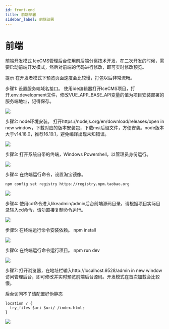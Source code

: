 ```yaml
---
id: front-end
title: 前端部署
sidebar_label: 前端部署
---
```


# 前端

前端开发模式
IceCMS管理后台使用前后端分离技术开发，在二次开发的时候，需要启动前端开发模式，然后对前端的代码进行修改，即可实时修改预览。

提示
在开发者模式下预览页面速度会比较慢，打包以后非常流畅。

步骤1: 设置服务端域名接口。 使用ide编辑器打开IceCMS项目，打开.env.development文件，修改VUE_APP_BASE_API变量的值为项目安装部署的服务端地址，记得保存。

![](/img/icecms/878c15b03c8c962179d858cbb0b3f03a.png)

步骤2: node环境安装。 打开https://nodejs.org/en/download/releases/open in new window，下载对应的版本安装包，下载msi后缀文件，方便安装。node版本大于v14.18.0，推荐16.19.1，避免编译出现未知错误。

![](/img/icecms/6574c6100064cfa4e626daf43bbb5cec.png)

步骤3: 打开系统自带的终端，Windows Powershell，以管理员身份运行。

![](/img/icecms/ce43b03e5b7a59d8a3066f4c1fa6c356.png)

步骤4: 在终端运行命令，设置淘宝镜像。

	npm config set registry https://registry.npm.taobao.org

![](/img/icecms/be87000da748c9f14ee37ea223814afb.png)

步骤4: 使用cd命令进入likeadmin/admin后台前端源码目录，请根据项目实际目录输入cd命令，请勿直接复制命令运行。

![](/img/icecms/5f9a09eed31448f89ed4824e01e2b258.png)

步骤5: 在终端运行命令安装依赖。
	npm install

![](/img/icecms/e927b94ca9acffb489e0c040200dd819.png)

步骤6: 在终端运行命令运行项目。
	npm run dev

![](/img/icecms/fd9b6a9423df25c936fa7a6865d6cf8a.png)

步骤7: 打开浏览器，在地址栏输入http://localhost:9528/admin in new window访问管理后台，即可修改并实时预览前端后台源码。开发模式在首次加载会比较慢。

后台访问不了请配置好伪静态

	location / {
	  try_files $uri $uri/ /index.html;
	}

![](/img/icecms/280e2ff1dfb1047092d791475ef33fc6.png)
